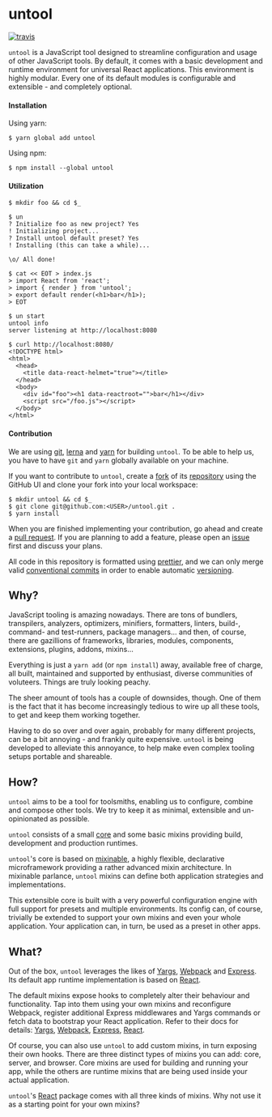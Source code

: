 # untool

[![travis](https://img.shields.io/travis/untool/untool.svg)](https://travis-ci.org/untool/untool)

`untool` is a JavaScript tool designed to streamline configuration and usage of other JavaScript tools. By default, it comes with a basic development and runtime environment for universal React applications. This environment is highly modular. Every one of its default modules is configurable and extensible - and completely optional.

#### Installation

Using yarn:

```text
$ yarn global add untool
```

Using npm:

```text
$ npm install --global untool
```

#### Utilization

```text
$ mkdir foo && cd $_

$ un
? Initialize foo as new project? Yes
! Initializing project...
? Install untool default preset? Yes
! Installing (this can take a while)...

\o/ All done!

$ cat << EOT > index.js
> import React from 'react';
> import { render } from 'untool';
> export default render(<h1>bar</h1>);
> EOT

$ un start
untool info
server listening at http://localhost:8080

$ curl http://localhost:8080/
<!DOCTYPE html>
<html>
  <head>
    <title data-react-helmet="true"></title>
  </head>
  <body>
    <div id="foo"><h1 data-reactroot="">bar</h1></div>
    <script src="/foo.js"></script>
  </body>
</html>
```

#### Contribution

We are using [git](https://git-scm.com), [lerna](https://lernajs.io) and [yarn](https://yarnpkg.com/en/) for building `untool`. To be able to help us, you have to have `git` and `yarn` globally available on your machine.

If you want to contribute to `untool`, create a [fork](https://help.github.com/articles/about-forks/) of its [repository](https://github.com/untool/untool/fork) using the GitHub UI and clone your fork into your local workspace:

```text
$ mkdir untool && cd $_
$ git clone git@github.com:<USER>/untool.git .
$ yarn install
```

When you are finished implementing your contribution, go ahead and create a [pull request](https://help.github.com/articles/creating-a-pull-request/). If you are planning to add a feature, please open an [issue](https://github.com/untool/untool/issues/new) first and discuss your plans.

All code in this repository is formatted using [prettier](https://prettier.io), and we can only merge valid [conventional commits](https://conventionalcommits.org) in order to enable automatic [versioning](https://semver.org).

## Why?

JavaScript tooling is amazing nowadays. There are tons of bundlers, transpilers, analyzers, optimizers, minifiers, formatters, linters, build-, command- and test-runners, package managers... and then, of course, there are gazillions of frameworks, libraries, modules, components, extensions, plugins, addons, mixins...

Everything is just a `yarn add` (or `npm install`) away, available free of charge, all built, maintained and supported by enthusiast, diverse communities of voluteers. Things are truly looking peachy.

The sheer amount of tools has a couple of downsides, though. One of them is the fact that it has become increasingly tedious to wire up all these tools, to get and keep them working together.

Having to do so over and over again, probably for many different projects, can be a bit annoying - and frankly quite expensive. `untool` is being developed to alleviate this annoyance, to help make even complex tooling setups portable and shareable.

## How?

`untool` aims to be a tool for toolsmiths, enabling us to configure, combine and compose other tools. We try to keep it as minimal, extensible and un-opinionated as possible.

`untool` consists of a small [core](https://github.com/untool/untool/tree/master/packages/core) and some basic mixins providing build, development and production runtimes.

`untool`'s core is based on [mixinable](https://github.com/untool/mixinable), a highly flexible, declarative microframework providing a rather advanced mixin architecture. In mixinable parlance, `untool` mixins can define both application strategies and implementations.

This extensible core is built with a very powerful configuration engine with full support for presets and multiple environments. Its config can, of course, trivially be extended to support your own mixins and even your whole application. Your application can, in turn, be used as a preset in other apps.

## What?

Out of the box, `untool` leverages the likes of [Yargs](http://yargs.js.org), [Webpack](https://webpack.js.org) and [Express](https://expressjs.com). Its default app runtime implementation is based on [React](https://reactjs.org).

The default mixins expose hooks to completely alter their behaviour and functionality. Tap into them using your own mixins and reconfigure Webpack, register additional Express middlewares and Yargs commands or fetch data to bootstrap your React application. Refer to their docs for details: [Yargs](https://github.com/untool/untool/tree/master/packages/yargs), [Webpack](https://github.com/untool/untool/tree/master/packages/webpack), [Express](https://github.com/untool/untool/tree/master/packages/express), [React](https://github.com/untool/untool/tree/master/packages/react).

Of course, you can also use `untool` to add custom mixins, in turn exposing their own hooks. There are three distinct types of mixins you can add: core, server, and browser. Core mixins are used for building and running your app, while the others are runtime mixins that are being used inside your actual application.

`untool`'s [React](https://github.com/untool/untool/tree/master/packages/react) package comes with all three kinds of mixins. Why not use it as a starting point for your own mixins?
